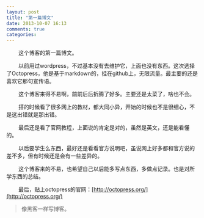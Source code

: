 ```yaml
---
layout: post
title: "第一篇博文"
date: 2013-10-07 16:13
comments: true
categories: 
---
```

&nbsp;&nbsp;&nbsp;&nbsp;&nbsp;&nbsp;&nbsp;&nbsp;这个博客的第一篇博文。  

&nbsp;&nbsp;&nbsp;&nbsp;&nbsp;&nbsp;&nbsp;&nbsp;以前用过wordpress，不过基本没有去维护它，上面也没有东西。这次选择了Octopress，他是基于markdown的，挂在github上，无限流量。最主要的还是喜欢它那句宣传语。

&nbsp;&nbsp;&nbsp;&nbsp;&nbsp;&nbsp;&nbsp;&nbsp;这个博客来得不易啊，前前后后折腾了好多。主要还是太菜了，啥也不会。

&nbsp;&nbsp;&nbsp;&nbsp;&nbsp;&nbsp;&nbsp;&nbsp;搭的时候看了很多网上的教材，都大同小异，开始的时候也不是很细心，不是这出错就是那出错。

&nbsp;&nbsp;&nbsp;&nbsp;&nbsp;&nbsp;&nbsp;&nbsp;最后还是看了官网教程，上面说的肯定是对的，虽然是英文，还是能看懂的。

&nbsp;&nbsp;&nbsp;&nbsp;&nbsp;&nbsp;&nbsp;&nbsp;以后要学生么东西，最好还是看看官方说明吧，虽说网上好多都和官方说的差不多，但有时候还是会有一些差异的。

&nbsp;&nbsp;&nbsp;&nbsp;&nbsp;&nbsp;&nbsp;&nbsp;这个博客来的不易，也希望自己以后能多写点东西，多做点记录。也是对所学东西的总结。

&nbsp;&nbsp;&nbsp;&nbsp;&nbsp;&nbsp;&nbsp;&nbsp;最后，贴上octopress的官网：[http://octopress.org/](http://octopress.org/)

> 像黑客一样写博客。